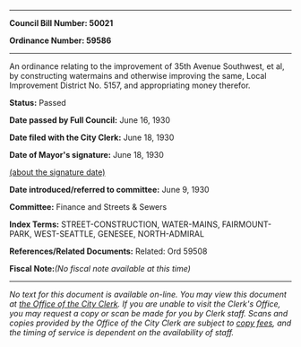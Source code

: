 

********

**Council Bill Number: 50021**
   
**Ordinance Number: 59586**
********

 An ordinance relating to the improvement of 35th Avenue Southwest, et al, by constructing watermains and otherwise improving the same, Local Improvement District No. 5157, and appropriating money therefor.

**Status:** Passed
   
**Date passed by Full Council:** June 16, 1930
   
**Date filed with the City Clerk:** June 18, 1930
   
**Date of Mayor's signature:** June 18, 1930
   
[(about the signature date)](/~public/approvaldate.htm)
   
   
   
**Date introduced/referred to committee:** June 9, 1930
   
**Committee:** Finance and Streets & Sewers
   
   
**Index Terms:** STREET-CONSTRUCTION, WATER-MAINS, FAIRMOUNT-PARK, WEST-SEATTLE, GENESEE, NORTH-ADMIRAL

**References/Related Documents:** Related: Ord 59508

**Fiscal Note:**_(No fiscal note available at this time)_
********

_No text for this document is available on-line. You may view this document at [the Office of the City Clerk](http://www.seattle.gov/leg/clerk/contactUs.htm). If you are unable to visit the Clerk's Office, you may request a copy or scan be made for you by Clerk staff. Scans and copies provided by the Office of the City Clerk are subject to [copy fees](http://clerk.seattle.gov/~public/clerkfees.htm), and the timing of service is dependent on the availability of staff._

